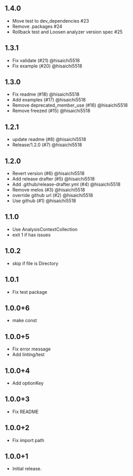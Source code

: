 ## 1.4.0

* Move test to dev_dependencies #23
* Remove .packages #24
* Rollback test and Loosen analyzer version spec #25

## 1.3.1

* Fix validate (#21) @hisaichi5518
* Fix example (#20) @hisaichi5518

## 1.3.0

* Fix readme (#18) @hisaichi5518
* Add examples (#17) @hisaichi5518
* Remove deprecated_member_use (#16) @hisaichi5518
* Remove freezed (#15) @hisaichi5518

## 1.2.1

* update readme (#8) @hisaichi5518
* Release/1.2.0 (#7) @hisaichi5518


## 1.2.0

* Revert version (#6) @hisaichi5518
* Add release drafter (#5) @hisaichi5518
* Add .github/release-drafter.yml (#4) @hisaichi5518
* Remove melos (#3) @hisaichi5518
* override github url (#2) @hisaichi5518
* Use github (#1) @hisaichi5518


## 1.1.0

- Use AnalysisContextCollection
- exit 1 if has issues

## 1.0.2

- skip if file is Directory

## 1.0.1

- Fix test package

## 1.0.0+6

- make const

## 1.0.0+5

- Fix error message
- Add linting/test

## 1.0.0+4

- Add optionKey

## 1.0.0+3

- Fix README

## 1.0.0+2

- Fix import path

## 1.0.0+1

- Initial release.
